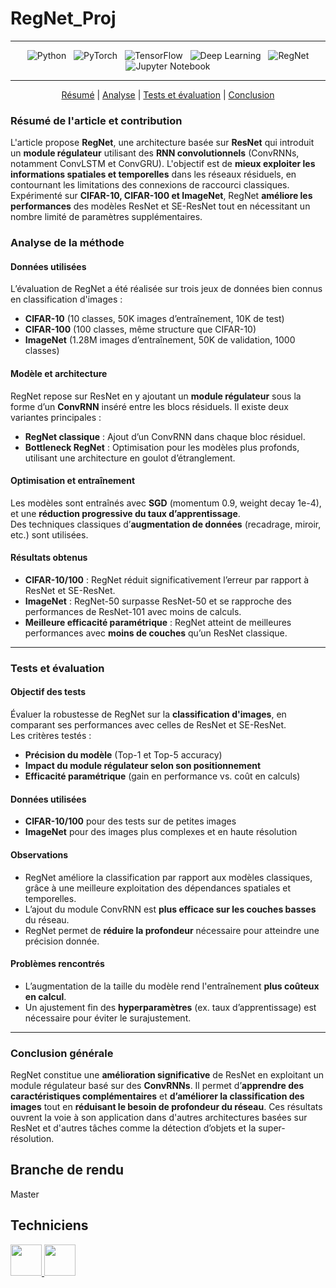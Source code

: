 # RegNet_Proj


---

<div align = center>
  
&nbsp; ![Python](https://img.shields.io/badge/Python-3776AB?logo=python&logoColor=white)
&nbsp; ![PyTorch](https://img.shields.io/badge/PyTorch-EE4C2C?logo=pytorch&logoColor=white)
&nbsp; ![TensorFlow](https://img.shields.io/badge/TensorFlow-FF6F00?logo=tensorflow&logoColor=white)
&nbsp; ![Deep Learning](https://img.shields.io/badge/Deep%20Learning-000000?logo=deep-learning&logoColor=white)
&nbsp; ![RegNet](https://img.shields.io/badge/RegNet-008080?logo=github&logoColor=white)
&nbsp; ![Jupyter Notebook](https://img.shields.io/badge/Jupyter-F37626?logo=jupyter&logoColor=white)

---


[Résumé](#résumé-de-l'article-et-contribution) | [Analyse](#analyse-de-la-méthode) | [Tests et évaluation](#tests-et-évaluation) | [Conclusion](#conclusion-générale)

</div>

### Résumé de l'article et contribution

L'article propose **RegNet**, une architecture basée sur **ResNet** qui introduit un **module régulateur** utilisant des **RNN convolutionnels** (ConvRNNs, notamment ConvLSTM et ConvGRU). L'objectif est de **mieux exploiter les informations spatiales et temporelles** dans les réseaux résiduels, en contournant les limitations des connexions de raccourci classiques. Expérimenté sur **CIFAR-10, CIFAR-100 et ImageNet**, RegNet **améliore les performances** des modèles ResNet et SE-ResNet tout en nécessitant un nombre limité de paramètres supplémentaires.

### Analyse de la méthode

#### **Données utilisées**  
L’évaluation de RegNet a été réalisée sur trois jeux de données bien connus en classification d'images :  
- **CIFAR-10** (10 classes, 50K images d’entraînement, 10K de test)  
- **CIFAR-100** (100 classes, même structure que CIFAR-10)  
- **ImageNet** (1.28M images d’entraînement, 50K de validation, 1000 classes)

#### **Modèle et architecture**  
RegNet repose sur ResNet en y ajoutant un **module régulateur** sous la forme d’un **ConvRNN** inséré entre les blocs résiduels. Il existe deux variantes principales :
- **RegNet classique** : Ajout d’un ConvRNN dans chaque bloc résiduel.
- **Bottleneck RegNet** : Optimisation pour les modèles plus profonds, utilisant une architecture en goulot d’étranglement.

#### **Optimisation et entraînement**  
Les modèles sont entraînés avec **SGD** (momentum 0.9, weight decay 1e-4), et une **réduction progressive du taux d’apprentissage**.  
Des techniques classiques d’**augmentation de données** (recadrage, miroir, etc.) sont utilisées.

#### **Résultats obtenus**  
- **CIFAR-10/100** : RegNet réduit significativement l’erreur par rapport à ResNet et SE-ResNet.  
- **ImageNet** : RegNet-50 surpasse ResNet-50 et se rapproche des performances de ResNet-101 avec moins de calculs.  
- **Meilleure efficacité paramétrique** : RegNet atteint de meilleures performances avec **moins de couches** qu’un ResNet classique.

---

### **Tests et évaluation**  

#### **Objectif des tests**  
Évaluer la robustesse de RegNet sur la **classification d'images**, en comparant ses performances avec celles de ResNet et SE-ResNet.  
Les critères testés :
- **Précision du modèle** (Top-1 et Top-5 accuracy)  
- **Impact du module régulateur selon son positionnement**  
- **Efficacité paramétrique** (gain en performance vs. coût en calculs)

#### **Données utilisées**  
- **CIFAR-10/100** pour des tests sur de petites images  
- **ImageNet** pour des images plus complexes et en haute résolution  

#### **Observations**  
- RegNet améliore la classification par rapport aux modèles classiques, grâce à une meilleure exploitation des dépendances spatiales et temporelles.  
- L’ajout du module ConvRNN est **plus efficace sur les couches basses** du réseau.  
- RegNet permet de **réduire la profondeur** nécessaire pour atteindre une précision donnée.

#### **Problèmes rencontrés**  
- L’augmentation de la taille du modèle rend l'entraînement **plus coûteux en calcul**.  
- Un ajustement fin des **hyperparamètres** (ex. taux d’apprentissage) est nécessaire pour éviter le surajustement.

---

### **Conclusion générale**  
RegNet constitue une **amélioration significative** de ResNet en exploitant un module régulateur basé sur des **ConvRNNs**. Il permet d’**apprendre des caractéristiques complémentaires** et **d’améliorer la classification des images** tout en **réduisant le besoin de profondeur du réseau**. Ces résultats ouvrent la voie à son application dans d'autres architectures basées sur ResNet et d'autres tâches comme la détection d’objets et la super-résolution.

## Branche de rendu 
Master

## Techniciens
<a href = "https://codefirst.iut.uca.fr/git/ouriahi">
<img src ="https://codefirst.iut.uca.fr/git/avatars/84062b2bb326d9e9154a9859b375e599?size=870" height="50px">
</a>
<a href = "https://codefirst.iut.uca.fr/git/nathan.verdier">
<img src ="https://codefirst.iut.uca.fr/git/avatars/84062b2bb326d9e9154a9859b375e599?size=870" height="50px">
</a>


<div align = center>
</div>
